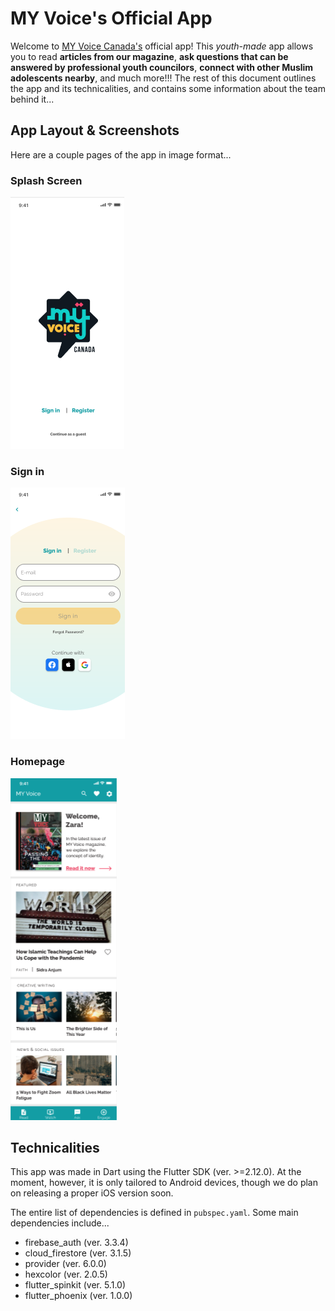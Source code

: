 # MY Voice's Official App

Welcome to [MY Voice Canada's](https://www.myvoicecanada.com) official app! This _youth-made_ app allows you to read **articles from our magazine**, **ask questions that can be answered by professional youth councilors**, **connect with other Muslim adolescents nearby**, and much more!!! The rest of this document outlines the app and its technicalities, and contains some information about the team behind it...

## App Layout & Screenshots

Here are a couple pages of the app in image format...

### Splash Screen

![Splash Screen](./assets/images/app_splashscreen.png)

### Sign in

![Sign In](./assets/images/app_signin.png)

### Homepage

![Home](./assets/images/app_home.png)

## Technicalities

This app was made in Dart using the Flutter SDK (ver. >=2.12.0). At the moment, however, it is only tailored to Android devices, though we do plan on releasing a proper iOS version soon.

The entire list of dependencies is defined in `pubspec.yaml`. Some main dependencies include...

- firebase_auth (ver. 3.3.4)
- cloud_firestore (ver. 3.1.5)
- provider (ver. 6.0.0)
- hexcolor (ver. 2.0.5)
- flutter_spinkit (ver. 5.1.0)
- flutter_phoenix (ver. 1.0.0)

